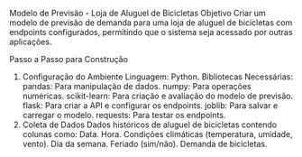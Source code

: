 Modelo de Previsão - Loja de Aluguel de Bicicletas
Objetivo
Criar um modelo de previsão de demanda para uma loja de aluguel de bicicletas com endpoints configurados, permitindo que o sistema seja acessado por outras aplicações.

Passo a Passo para Construção
1. Configuração do Ambiente
Linguagem: Python.
Bibliotecas Necessárias:
pandas: Para manipulação de dados.
numpy: Para operações numéricas.
scikit-learn: Para criação e avaliação do modelo de previsão.
flask: Para criar a API e configurar os endpoints.
joblib: Para salvar e carregar o modelo.
requests: Para testar os endpoints.
2. Coleta de Dados
Dados históricos de aluguel de bicicletas contendo colunas como:
Data.
Hora.
Condições climáticas (temperatura, umidade, vento).
Dia da semana.
Feriado (sim/não).
Demanda de bicicletas.
